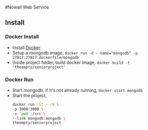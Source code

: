 #Nowall Web Service

## Install

### Docker Install
* Install [Docker](http://docker.com)
* Setup a mongodb image, `docker run -d --name="mongodb" -p 27017:27017 dockerfile/mongodb`
* Inside project folder, build docker image, `docker build -t 'theempty/seniorproject'`

### Docker Run
* Start mongodb, if it's not already running, `docker start mongodb`
* Start the project,
  ```bash
  docker run -it --rm \
  -p 3000:3000 \
  -v `pwd`:/src \
  --link mongodb:mongodb \
  theempty/seniorproject
  ```
